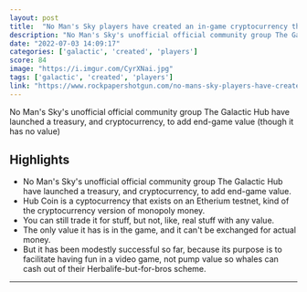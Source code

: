 ```yaml
---
layout: post
title:  "No Man's Sky players have created an in-game cryptocurrency that works because it has no value"
description: "No Man's Sky's unofficial official community group The Galactic Hub have launched a treasury, and cryptocurrency, to add end-game value (though it has no value)"
date: "2022-07-03 14:09:17"
categories: ['galactic', 'created', 'players']
score: 84
image: "https://i.imgur.com/CyrXNai.jpg"
tags: ['galactic', 'created', 'players']
link: "https://www.rockpapershotgun.com/no-mans-sky-players-have-created-an-in-game-cryptocurrency-that-works-because-it-has-no-value"
---
```


No Man's Sky's unofficial official community group The Galactic Hub have launched a treasury, and cryptocurrency, to add end-game value (though it has no value)

## Highlights

- No Man's Sky's unofficial official community group The Galactic Hub have launched a treasury, and cryptocurrency, to add end-game value.
- Hub Coin is a cyptocurrency that exists on an Etherium testnet, kind of the cryptocurrency version of monopoly money.
- You can still trade it for stuff, but not, like, real stuff with any value.
- The only value it has is in the game, and it can't be exchanged for actual money.
- But it has been modestly successful so far, because its purpose is to facilitate having fun in a video game, not pump value so whales can cash out of their Herbalife-but-for-bros scheme.

---
